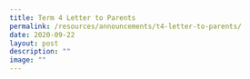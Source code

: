 ```yaml
---
title: Term 4 Letter to Parents
permalink: /resources/announcements/t4-letter-to-parents/
date: 2020-09-22
layout: post
description: ""
image: ""
---
```

